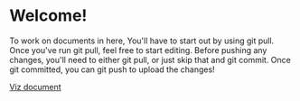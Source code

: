 # Welcome!
To work on documents in here, You'll have to start out by using git pull. 
Once you've run git pull, feel free to start editing. Before pushing any changes, you'll need to either git pull, or just skip that and git commit. Once git committed, you can git push to upload the changes!

[Viz document](./Business%20Viz)

